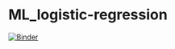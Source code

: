 # ML_logistic-regression

[![Binder](https://mybinder.org/badge_logo.svg)](https://mybinder.org/v2/gh/tbsv/ML_logistic-regression/master?filepath=logistic-regression_solution.ipynb)
